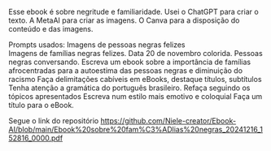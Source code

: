 Esse ebook é sobre negritude e familiaridade. 
Usei o ChatGPT para criar o texto. 
A MetaAI para criar as imagens. 
O Canva para a disposição do conteúdo e das imagens. 

Prompts usados:
Imagens de pessoas negras felizes  
Imagens de famílias negras felizes. 
Data 20 de novembro colorida. 
Pessoas negras conversando. 
Escreva um ebook sobre a importância de famílias afrocentradas para a autoestima das pessoas negras e diminuição do racismo
Faça delimitações cabíveis em eBooks, destaque títulos, subtítulos 
Tenha atenção a gramática do português brasileiro. 
Refaça seguindo os tópicos apresentados
Escreva num estilo mais emotivo e coloquial
Faça um título para o eBook. 

Segue o link do repositório 
https://github.com/Niele-creator/Ebook-AI/blob/main/Ebook%20sobre%20fam%C3%ADlias%20negras_20241216_152816_0000.pdf 
